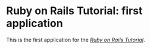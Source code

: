 # Ruby on Rails Tutorial: first application

This is the first application for the
[*Ruby on Rails Tutorial*](http://railstutorial.org/).
